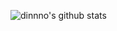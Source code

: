 ![dinnno's github stats](https://github-readme-stats.vercel.app/api?username=dinnno&count_private=true&show_icons=true&&theme=tokyonight)


